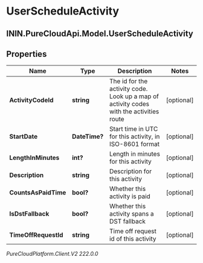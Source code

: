 # UserScheduleActivity

## ININ.PureCloudApi.Model.UserScheduleActivity

## Properties

|Name | Type | Description | Notes|
|------------ | ------------- | ------------- | -------------|
| **ActivityCodeId** | **string** | The id for the activity code.  Look up a map of activity codes with the activities route | [optional] |
| **StartDate** | **DateTime?** | Start time in UTC for this activity, in ISO-8601 format | [optional] |
| **LengthInMinutes** | **int?** | Length in minutes for this activity | [optional] |
| **Description** | **string** | Description for this activity | [optional] |
| **CountsAsPaidTime** | **bool?** | Whether this activity is paid | [optional] |
| **IsDstFallback** | **bool?** | Whether this activity spans a DST fallback | [optional] |
| **TimeOffRequestId** | **string** | Time off request id of this activity | [optional] |



_PureCloudPlatform.Client.V2 222.0.0_
